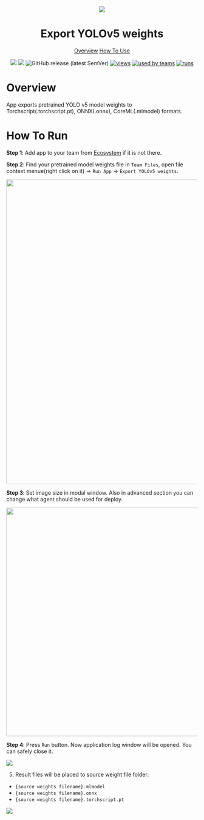 <div align="center" markdown>
<img src="https://i.imgur.com/Qn3BGGU.png"/>

# Export YOLOv5 weights

<p align="center">
  <a href="#Overview">Overview</a>
  <a href="#How-To-Use">How To Use</a>
</p>

[![](https://img.shields.io/badge/supervisely-ecosystem-brightgreen)](https://ecosystem.supervise.ly/apps/supervisely-ecosystem/yolov5/supervisely/export_weights)
[![](https://img.shields.io/badge/slack-chat-green.svg?logo=slack)](https://supervise.ly/slack)
![GitHub release (latest SemVer)](https://img.shields.io/github/v/release/supervisely-ecosystem/yolov5)
[![views](https://app.supervise.ly/public/api/v3/ecosystem.counters?repo=supervisely-ecosystem/yolov5/supervisely/export_weights&counter=views&label=views)](https://supervise.ly)
[![used by teams](https://app.supervise.ly/public/api/v3/ecosystem.counters?repo=supervisely-ecosystem/yolov5/supervisely/export_weights&counter=downloads&label=used%20by%20teams)](https://supervise.ly)
[![runs](https://app.supervise.ly/public/api/v3/ecosystem.counters?repo=supervisely-ecosystem/yolov5/supervisely/export_weights&counter=runs&label=runs&123)](https://supervise.ly)

</div>

# Overview

App exports pretrained YOLO v5 model weights to Torchscript(.torchscript.pt), ONNX(.onnx), CoreML(.mlmodel) formats. 

# How To Run
**Step 1**: Add app to your team from [Ecosystem](https://ecosystem.supervise.ly/apps/import-mot-format) if it is not there.

**Step 2**: Find your pretrained model weights file in `Team Files`, open file context menue(right click on it) -> `Run App` -> `Export YOLOv5 weights`.

<img src="https://i.imgur.com/uzMlQ2e.png" width="800px"/>

**Step 3**: Set image size in modal window. Also in advanced section you can change what agent should be used for deploy.

<img src="https://i.imgur.com/7q7wLKW.png" width="600px"/>

**Step 4**: Press `Run` button. Now application log window will be opened. You can safely close it.

<img src="https://i.imgur.com/zjXgxhg.png"/>

5. Result files will be placed to source weight file folder:
 - `{source weights filename}.mlmodel`
 - `{source weights filename}.onnx`
 - `{source weights filename}.torchscript.pt`

<img src="https://i.imgur.com/415Ijbk.png"/>
